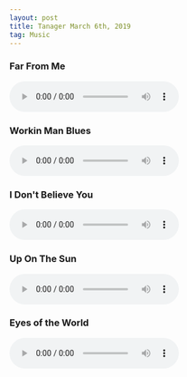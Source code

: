 ```yaml
---
layout: post
title: Tanager March 6th, 2019
tag: Music
---
```


### Far From Me
<audio src="/music_files/20190306/far_from_me_03062019.mp3" controls preload></audio>
### Workin Man Blues
<audio src="/music_files/20190306/working_man_blues_03062019.mp3" controls preload></audio>
### I Don't Believe You
<audio src="/music_files/20190306/i_dont_believe_you_03062019.mp3" controls preload></audio>
### Up On The Sun
<audio src="/music_files/20190306/up_on_the_sun_03062019.mp3" controls preload></audio>
### Eyes of the World
<audio src="/music_files/20190306/eyes_of_the_world_03062019.mp3" controls preload></audio>


